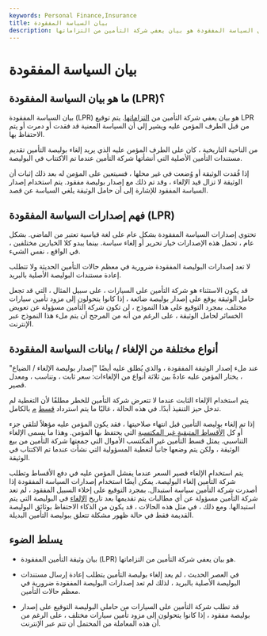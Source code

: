 ```yaml
---
keywords: Personal Finance,Insurance
title: بيان السياسة المفقودة
description: بيان السياسة المفقودة هو بيان يعفي شركة التأمين من التزاماتها.
---
```


# بيان السياسة المفقودة
## ما هو بيان السياسة المفقودة (LPR)؟

بيان السياسة المفقودة (LPR) هو بيان يعفي شركة التأمين من [التزاماتها](/liability). يتم توقيع LPR من قبل الطرف المؤمن عليه ويشير إلى أن السياسة المعنية قد فقدت أو دمرت أو يتم الاحتفاظ بها.

من الناحية التاريخية ، كان على الطرف المؤمن عليه الذي يريد إلغاء بوليصة التأمين تقديم مستندات التأمين الأصلية التي أنشأتها شركة التأمين عندما تم الاكتتاب في البوليصة.

إذا فُقدت الوثيقة أو وُضعت في غير محلها ، فسيتعين على المؤمن له بعد ذلك إثبات أن الوثيقة لا تزال قيد الإلغاء ، وقد تم ذلك مع إصدار بوليصة مفقود. يتم استخدام إصدار السياسة المفقود للإشارة إلى أن حامل الوثيقة يلغي السياسة عن قصد.

## فهم إصدارات السياسة المفقودة (LPR)

تحتوي إصدارات السياسة المفقودة بشكل عام على لغة قياسية تعتبر من الماضي. بشكل عام ، تحمل هذه الإصدارات خيار تحرير أو إلغاء سياسة. بينما يبدو كلا الخيارين مختلفين ، في الواقع ، نفس الشيء.

لا تعد إصدارات البوليصة المفقودة ضرورية في معظم حالات التأمين الحديثة ولا تتطلب إعادة مستندات البوليصة الأصلية بالبريد.

قد يكون الاستثناء هو شركة التأمين على السيارات ، على سبيل المثال ، التي قد تجعل حامل الوثيقة يوقع على إصدار بوليصة ضائعة ، إذا كانوا يتحولون إلى مزود تأمين سيارات مختلف. بمجرد التوقيع على هذا النموذج ، لن تكون شركة التأمين مسؤولة عن تعويض الخسائر لحامل الوثيقة ، على الرغم من أنه من المرجح أن يتم ملء هذا النموذج عبر الإنترنت.

## أنواع مختلفة من الإلغاء / بيانات السياسة المفقودة

عند ملء إصدار الوثيقة المفقودة ، والذي يُطلق عليه أيضًا "إصدار بوليصة الإلغاء / الضياع" ، يختار المؤمن عليه عادةً بين ثلاثة أنواع من الإلغاءات: سعر ثابت ، وتناسب ، ومعدل قصير.

يتم استخدام الإلغاء الثابت عندما لا تتعرض شركة التأمين للخطر مطلقًا لأن التغطية لم تدخل حيز التنفيذ أبدًا. في هذه الحالة ، غالبًا ما يتم استرداد [قسط](/premium) [م](/premium) بالكامل.

إذا تم إلغاء بوليصة التأمين قبل انتهاء صلاحيتها ، فقد يكون المؤمن عليه مؤهلاً لتلقي جزء أو كل [الأقساط المتبقية غير المكتسبة](/unearned-premium) التي يحتفظ بها المؤمن. وهذا ما يسمى الإلغاء التناسبي. يمثل قسط التأمين غير المكتسب الأموال التي جمعتها شركة التأمين من بيع الوثيقة ، ولكن يتم وضعها جانباً لتغطية المسؤولية التي نشأت عندما تم الاكتتاب في الوثيقة.

يتم استخدام الإلغاء قصير السعر عندما يفشل المؤمن عليه في دفع الأقساط وتطلب شركة التأمين إلغاء البوليصة. يمكن أيضًا استخدام إصدارات السياسة المفقودة إذا أصدرت شركة التأمين سياسة استبدال. بمجرد التوقيع على إخلاء السبيل المفقود ، لم تعد شركة التأمين مسؤولة عن أي مطالبات يتم تقديمها بعد تاريخ [الإلغاء](/cancellation) في البوليصة التي يتم استبدالها. ومع ذلك ، في مثل هذه الحالات ، قد يكون من الذكاء الاحتفاظ بوثائق البوليصة القديمة فقط في حالة ظهور مشكلة تتعلق ببوليصة التأمين البديلة.

## يسلط الضوء

- بيان وثيقة التأمين المفقودة (LPR) هو بيان يعفي شركة التأمين من التزاماتها.

- في العصر الحديث ، لم يعد إلغاء بوليصة التأمين يتطلب إعادة إرسال مستندات البوليصة الأصلية بالبريد ، لذلك لم تعد إصدارات البوليصة المفقودة ضرورية في معظم حالات التأمين.

- قد تطلب شركة التأمين على السيارات من حاملي البوليصة التوقيع على إصدار بوليصة مفقود ، إذا كانوا يتحولون إلى مزود تأمين سيارات مختلف ، على الرغم من أن هذه المعاملة من المحتمل أن تتم عبر الإنترنت.

